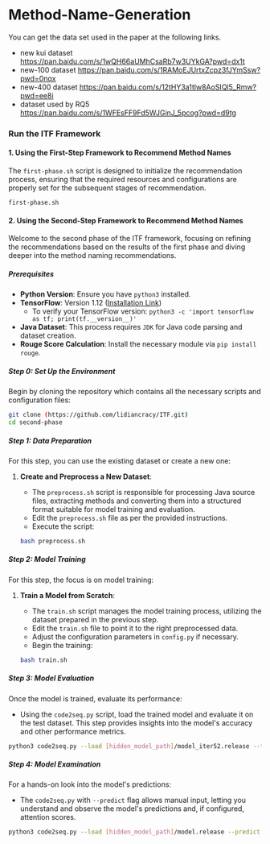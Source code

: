 # Method-Name-Generation
You can get the data set used in the paper at the following links.
- new kui dataset
https://pan.baidu.com/s/1wQH66aUMhCsaRb7w3UYkGA?pwd=dx1t
- new-100 dataset
https://pan.baidu.com/s/1RAMoEJUrtxZcpz3fJYmSsw?pwd=0nqx
- new-400 dataset
https://pan.baidu.com/s/12tHY3a1tlw8AoSIQl5_Rmw?pwd=ee8i
- dataset used by RQ5
https://pan.baidu.com/s/1WFEsFF9Fd5WJGinJ_5pcog?pwd=d9tg



### Run the ITF Framework

#### 1. Using the First-Step Framework to Recommend Method Names

The `first-phase.sh` script is designed to initialize the recommendation process, ensuring that the required resources and configurations are properly set for the subsequent stages of recommendation.

~~~
first-phase.sh
~~~

#### 2. Using the Second-Step Framework to Recommend Method Names

Welcome to the second phase of the ITF framework, focusing on refining the recommendations based on the results of the first phase and diving deeper into the method naming recommendations.

##### Prerequisites

- **Python Version**: Ensure you have `python3` installed.
- **TensorFlow**: Version 1.12 ([Installation Link](install))
  - To verify your TensorFlow version: `python3 -c 'import tensorflow as tf; print(tf.__version__)'`
- **Java Dataset**: This process requires `JDK` for Java code parsing and dataset creation.
- **Rouge Score Calculation**: Install the necessary module via `pip install rouge`.

##### Step 0: Set Up the Environment

Begin by cloning the repository which contains all the necessary scripts and configuration files:

```bash
git clone (https://github.com/lidiancracy/ITF.git)
cd second-phase
```

##### Step 1: Data Preparation

For this step, you can use the existing dataset or create a new one:

1. **Create and Preprocess a New Dataset**: 
    - The `preprocess.sh` script is responsible for processing Java source files, extracting methods and converting them into a structured format suitable for model training and evaluation.
    - Edit the `preprocess.sh` file as per the provided instructions.
    - Execute the script:

    ```bash
    bash preprocess.sh
    ```

##### Step 2: Model Training

For this step, the focus is on model training:

1. **Train a Model from Scratch**: 
    - The `train.sh` script manages the model training process, utilizing the dataset prepared in the previous step.
    - Edit the `train.sh` file to point it to the right preprocessed data.
    - Adjust the configuration parameters in `config.py` if necessary.
    - Begin the training:

    ```bash
    bash train.sh
    ```

##### Step 3: Model Evaluation

Once the model is trained, evaluate its performance:

- Using the `code2seq.py` script, load the trained model and evaluate it on the test dataset. This step provides insights into the model's accuracy and other performance metrics.

```bash
python3 code2seq.py --load [hidden_model_path]/model_iter52.release --test [hidden_data_path]/java-large.test.c2s
```

##### Step 4: Model Examination

For a hands-on look into the model's predictions:

- The `code2seq.py` with `--predict` flag allows manual input, letting you understand and observe the model's predictions and, if configured, attention scores.

```bash
python3 code2seq.py --load [hidden_model_path]/model.release --predict
```







